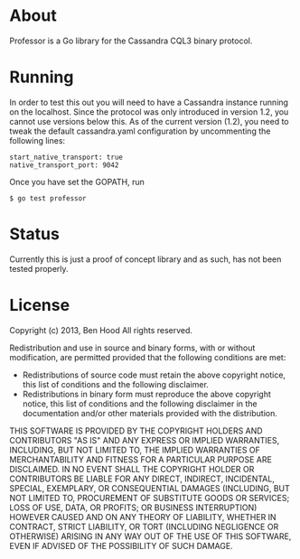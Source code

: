 # About

Professor is a Go library for the Cassandra CQL3 binary protocol.

# Running 

In order to test this out you will need to have a Cassandra instance running on the localhost.
Since the protocol was only introduced in version 1.2, you cannot use versions below this.
As of the current version (1.2), you need to tweak the default cassandra.yaml configuration by
uncommenting the following lines:

	start_native_transport: true
	native_transport_port: 9042

Once you have set the GOPATH, run

	$ go test professor

# Status

Currently this is just a proof of concept library and as such, has not been tested properly.

# License

Copyright (c) 2013, Ben Hood
All rights reserved.

Redistribution and use in source and binary forms, with or without modification, are permitted provided that the following conditions are met:

* Redistributions of source code must retain the above copyright notice, this list of conditions and the following disclaimer.
* Redistributions in binary form must reproduce the above copyright notice, this list of conditions and the following disclaimer in the documentation and/or other materials provided with the distribution.

THIS SOFTWARE IS PROVIDED BY THE COPYRIGHT HOLDERS AND CONTRIBUTORS "AS IS" AND ANY EXPRESS OR IMPLIED WARRANTIES, INCLUDING, BUT NOT LIMITED TO, THE IMPLIED WARRANTIES OF MERCHANTABILITY AND FITNESS FOR A PARTICULAR PURPOSE ARE DISCLAIMED. IN NO EVENT SHALL THE COPYRIGHT HOLDER OR CONTRIBUTORS BE LIABLE FOR ANY DIRECT, INDIRECT, INCIDENTAL, SPECIAL, EXEMPLARY, OR CONSEQUENTIAL DAMAGES (INCLUDING, BUT NOT LIMITED TO, PROCUREMENT OF SUBSTITUTE GOODS OR SERVICES; LOSS OF USE, DATA, OR PROFITS; OR BUSINESS INTERRUPTION) HOWEVER CAUSED AND ON ANY THEORY OF LIABILITY, WHETHER IN CONTRACT, STRICT LIABILITY, OR TORT (INCLUDING NEGLIGENCE OR OTHERWISE) ARISING IN ANY WAY OUT OF THE USE OF THIS SOFTWARE, EVEN IF ADVISED OF THE POSSIBILITY OF SUCH DAMAGE.